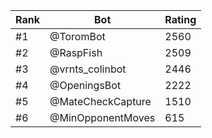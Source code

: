 Rank|Bot|Rating
---|---|---
#1|@ToromBot|2560
#2|@RaspFish|2509
#3|@vrnts_colinbot|2446
#4|@OpeningsBot|2222
#5|@MateCheckCapture|1510
#6|@MinOpponentMoves|615
